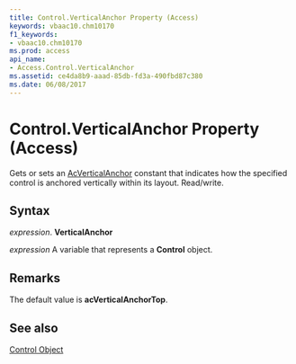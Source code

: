 ```yaml
---
title: Control.VerticalAnchor Property (Access)
keywords: vbaac10.chm10170
f1_keywords:
- vbaac10.chm10170
ms.prod: access
api_name:
- Access.Control.VerticalAnchor
ms.assetid: ce4da8b9-aaad-85db-fd3a-490fbd87c380
ms.date: 06/08/2017
---
```



# Control.VerticalAnchor Property (Access)

Gets or sets an [AcVerticalAnchor](Access.AcVerticalAnchor.md) constant that indicates how the specified control is anchored vertically within its layout. Read/write.


## Syntax

 _expression_. **VerticalAnchor**

 _expression_ A variable that represents a **Control** object.


## Remarks

The default value is  **acVerticalAnchorTop**.


## See also


[Control Object](Access.Control.md)

